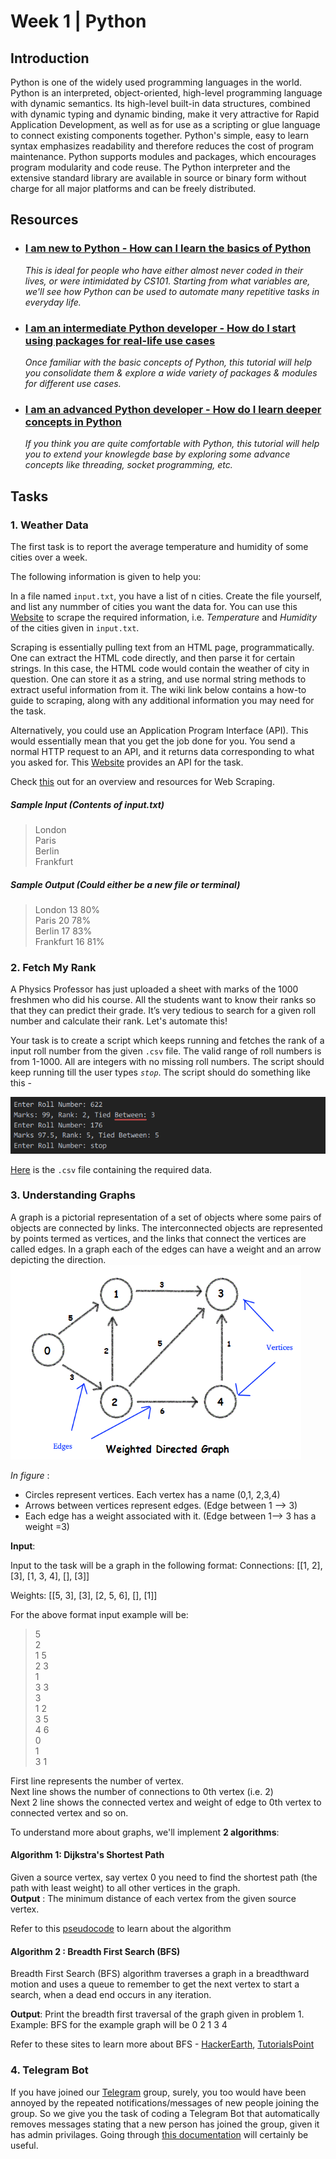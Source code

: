 # Week 1 | Python

## Introduction 
Python is one of the widely used programming languages in the world. Python is an interpreted, object-oriented, high-level programming language with dynamic semantics. Its high-level built-in data structures, combined with dynamic typing and dynamic binding, make it very attractive for Rapid Application Development, as well as for use as a scripting or glue language to connect existing components together. Python's simple, easy to learn syntax emphasizes readability and therefore reduces the cost of program maintenance. Python supports modules and packages, which encourages program modularity and code reuse. The Python interpreter and the extensive standard library are available in source or binary form without charge for all major platforms and can be freely distributed.


## Resources

 - ### [I am new to Python - How can I learn the basics of Python](https://www.wncc-iitb.org/wiki/index.php/Python_for_Beginners) 
   _This is ideal for people who have either almost never coded in their lives, or were intimidated by CS101. Starting from what variables are, we'll see how Python can be used to automate many repetitive tasks in everyday life._
- ### [I am an intermediate Python developer - How do I start using packages for real-life use cases](https://www.wncc-iitb.org/wiki/index.php/Intermediate_Python_Programming)
  _Once familiar with the basic concepts of Python, this tutorial will help you consolidate them & explore a wide variety of packages & modules for different use cases._
- ### [I am an advanced Python developer - How do I learn deeper concepts in Python](https://www.wncc-iitb.org/wiki/index.php/Advance_Python_Programming)
  _If you think you are quite comfortable with Python, this tutorial will help you to extend your knowlegde base by exploring some advance concepts like threading, socket programming, etc._


## Tasks

### 1. Weather Data

The first task is to report the average temperature and humidity of some cities over a week.

The following information is given to help you:

In a file named `input.txt`, you have a list of n cities. Create the file yourself, and list any nummber of cities you want the data for.
You can use this [Website](https://www.wunderground.com) to scrape the required information, i.e. *Temperature* and *Humidity* of the cities given in `input.txt`.  

Scraping is essentially pulling text from an HTML page, programmatically. One can extract the HTML code directly, and then parse it for certain strings. In this case, the HTML code would contain the weather of city in question. One can store it as a string, and use normal string methods to extract useful information from it.  The wiki link below contains a how-to guide to scraping, along with any additional information you may need for the task.


Alternatively, you could use an Application Program Interface (API). This would essentially mean that you get the job done for you. You send a normal HTTP request to an API, and it returns data corresponding to what you asked for. This [Website](https://openweathermap.org/api) provides an API for the task.

Check [this](http://wncc-iitb.org/wiki/index.php/Web_Scraping) out for an overview and resources for Web Scraping.


##### Sample Input (Contents of input.txt)
>London                                                                                              
>Paris                                                                                                                                             
>Berlin                                                                                              
>Frankfurt

##### Sample Output (Could either be a new file or terminal)
>London      13        80%                         
>Paris       20        78%     
>Berlin      17        83%                                                                                                              
>Frankfurt   16        81%


### 2. Fetch My Rank

A Physics Professor has just uploaded a sheet with marks of the 1000 freshmen who did his course. All the students want to know their ranks so that they can predict their grade. It’s very tedious to search for a given roll number and calculate their rank. Let's automate this!

Your task is to create a script which keeps running and fetches the rank of a input roll number from the given `.csv` file. The valid range of roll numbers is from 1-1000. All are integers with no missing roll numbers. The script should keep running till the user types *`stop`*.
The script should do something like this - 

![](./script.png "script")

[Here](./marksheet.csv) is the `.csv` file containing the required data.


### 3. Understanding Graphs

A graph is a pictorial representation of a set of objects where some pairs of objects are connected by links. The interconnected objects are represented by points termed as vertices, and the links that connect the vertices are called edges.
In a graph each of the edges can have a weight and an arrow depicting the direction.
![](./graph.png "graph")

*In figure* :

- Circles represent vertices. Each vertex has a name (0,1, 2,3,4)
- Arrows between vertices represent edges. (Edge between 1 --> 3)
- Each edge has a weight associated with it. (Edge between 1--> 3 has a weight =3)

**Input**:

Input to the task will be a graph in the following format: 
Connections: [[1, 2], [3], [1, 3, 4], [], [3]]

Weights: [[5, 3], [3], [2, 5, 6], [], [1]]

For the above format input example will be: 

>5  
>2  
>1  5  
>2  3  
>1  
>3  3  
>3  
>1  2  
>3  5  
>4  6  
>0  
>1  
>3  1  

First line represents the number of vertex.    
Next line shows the number of connections to 0th  vertex (i.e. 2)  
Next 2 line shows the connected vertex and weight of edge to 0th vertex to connected vertex and so on.

To understand more about graphs, we'll implement **2 algorithms**:

#### Algorithm 1: Dijkstra's Shortest Path 
Given a source vertex, say vertex 0 you need to find the shortest path (the path with least weight) to all other vertices in the graph.   
**Output** : The minimum distance of each vertex from the given source vertex.

Refer to this [pseudocode](https://brilliant.org/wiki/dijkstras-short-path-finder/) to learn about the algorithm

#### Algorithm 2 : Breadth First Search (BFS)
Breadth First Search (BFS) algorithm traverses a graph in a breadthward motion and uses a queue to remember to get the next vertex to start a search, when a dead end occurs in any iteration.

**Output**: Print the breadth first traversal of the graph given in problem 1.   
Example: BFS for the example graph will be 0 2 1 3 4  

Refer to these sites to learn more about BFS - [HackerEarth](https://www.hackerearth.com/practice/algorithms/graphs/breadth-first-search/tutorial/), [TutorialsPoint](https://www.tutorialspoint.com/data_structures_algorithms/breadth_first_traversal.htm)


### 4. Telegram Bot

If you have joined our [Telegram](https://t.me/joinchat/Go8oWRUqXsSufvCA75qMUQ) group, surely, you too would have been annoyed by the repeated notifications/messages of new people joining the group. So we give you the task of coding a Telegram Bot that automatically removes messages stating that a new person has joined the group, given it has admin privilages. Going through [this documentation](https://python-telegram-bot.readthedocs.io/en/stable/) will certainly be useful.

